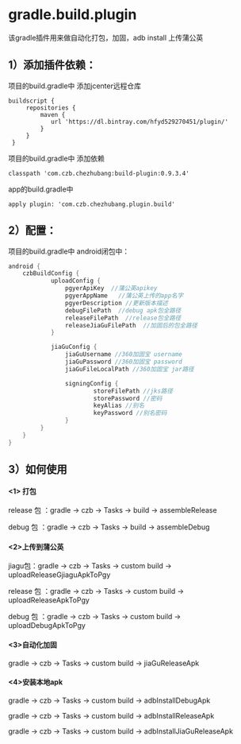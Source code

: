 # gradle.build.plugin

该gradle插件用来做自动化打包，加固，adb install 上传蒲公英

## 1）添加插件依赖：
项目的build.gradle中 添加jcenter远程仓库


    buildscript {
         repositories {  
             maven {
                url 'https://dl.bintray.com/hfyd529270451/plugin/'
             }
         }
     }

项目的build.gradle中 添加依赖

    classpath 'com.czb.chezhubang:build-plugin:0.9.3.4'


app的build.gradle中

    apply plugin: 'com.czb.chezhubang.plugin.build'


## 2）配置：

项目的build.gradle中 android闭包中：


```java
android {
	czbBuildConfig {
    		uploadConfig {
        		pgyerApiKey  //蒲公英apikey
        		pgyerAppName   //蒲公英上传的app名字
        		pgyerDescription //更新版本描述
        		debugFilePath  //debug apk包全路径
        		releaseFilePath  //release包全路径
        		releaseJiaGuFilePath  //加固后的包全路径
    		}

    		jiaGuConfig {
        		jiaGuUsername //360加固宝 username
        		jiaGuPassword //360加固宝 password
        		jiaGuFileLocalPath //360加固宝 jar路径

        		signingConfig {
            			storeFilePath //jks路径
            			storePassword //密码
            			keyAlias //别名
            			keyPassword //别名密码
        		}
   		 }
	}
}
```



## 3）如何使用
#### <1> 打包

release 包 ：gradle → czb → Tasks → build → assembleRelease

debug 包 ：gradle → czb → Tasks → build → assembleDebug


#### <2>上传到蒲公英

jiagu包：gradle → czb → Tasks → custom build → uploadReleaseGjiaguApkToPgy

release 包 ：gradle → czb → Tasks → custom build → uploadReleaseApkToPgy

debug 包 ：gradle → czb → Tasks → custom build → uploadDebugApkToPgy

#### <3>自动化加固

gradle → czb → Tasks → custom build → jiaGuReleaseApk


#### <4>安装本地apk

gradle → czb → Tasks → custom build → adbInstallDebugApk

gradle → czb → Tasks → custom build → adbInstallReleaseApk

gradle → czb → Tasks → custom build → adbInstallJiaGuReleaseApk
